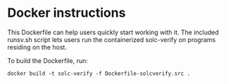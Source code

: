 # Docker instructions

This Dockerfile can help users quickly start working with it. The included runsv.sh script lets users run the containerized solc-verify on programs residing on the host.

To build the Dockerfile, run:

```
docker build -t solc-verify -f Dockerfile-solcverify.src .
```
